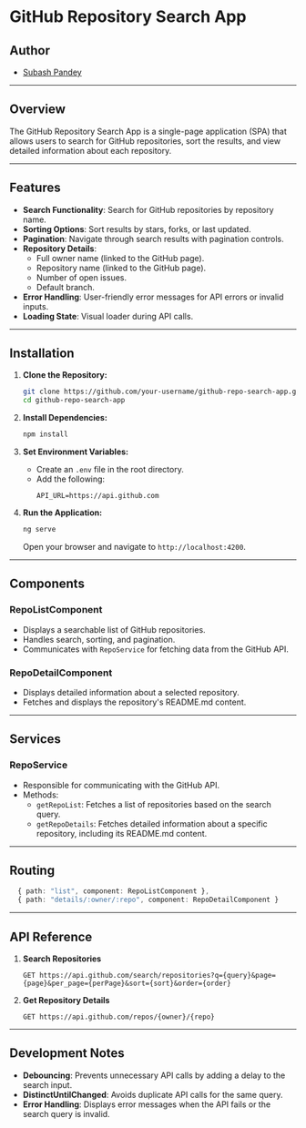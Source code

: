 # GitHub Repository Search App

## Author

- [Subash Pandey](https://github.com/SuabshPandey/)

---

## Overview

The GitHub Repository Search App is a single-page application (SPA) that allows users to search for GitHub repositories, sort the results, and view detailed information about each repository.

---

## Features

- **Search Functionality**: Search for GitHub repositories by repository name.
- **Sorting Options**: Sort results by stars, forks, or last updated.
- **Pagination**: Navigate through search results with pagination controls.
- **Repository Details**:
  - Full owner name (linked to the GitHub page).
  - Repository name (linked to the GitHub page).
  - Number of open issues.
  - Default branch.
- **Error Handling**: User-friendly error messages for API errors or invalid inputs.
- **Loading State**: Visual loader during API calls.

---

## Installation

1. **Clone the Repository:**

   ```bash
   git clone https://github.com/your-username/github-repo-search-app.git
   cd github-repo-search-app
   ```

2. **Install Dependencies:**

   ```bash
   npm install
   ```

3. **Set Environment Variables:**

   - Create an `.env` file in the root directory.
   - Add the following:
     ```env
     API_URL=https://api.github.com
     ```

4. **Run the Application:**
   ```bash
   ng serve
   ```
   Open your browser and navigate to `http://localhost:4200`.

---

## Components

### **RepoListComponent**

- Displays a searchable list of GitHub repositories.
- Handles search, sorting, and pagination.
- Communicates with `RepoService` for fetching data from the GitHub API.

### **RepoDetailComponent**

- Displays detailed information about a selected repository.
- Fetches and displays the repository's README.md content.

---

## Services

### **RepoService**

- Responsible for communicating with the GitHub API.
- Methods:
  - `getRepoList`: Fetches a list of repositories based on the search query.
  - `getRepoDetails`: Fetches detailed information about a specific repository, including its README.md content.

---

## Routing

```typescript
  { path: "list", component: RepoListComponent },
  { path: "details/:owner/:repo", component: RepoDetailComponent }
```

---

## API Reference

1. **Search Repositories**

   ```
   GET https://api.github.com/search/repositories?q={query}&page={page}&per_page={perPage}&sort={sort}&order={order}
   ```

2. **Get Repository Details**
   ```
   GET https://api.github.com/repos/{owner}/{repo}
   ```

---

## Development Notes

- **Debouncing**: Prevents unnecessary API calls by adding a delay to the search input.
- **DistinctUntilChanged**: Avoids duplicate API calls for the same query.
- **Error Handling**: Displays error messages when the API fails or the search query is invalid.

